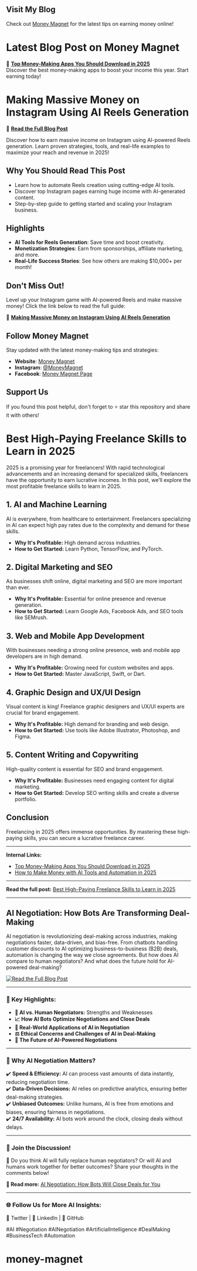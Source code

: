 ## Visit My Blog  
Check out [Money Magnet](https://www.myzmoneymagnet.com) for the latest tips on earning money online!
# Latest Blog Post on Money Magnet  

🚀 **[Top Money-Making Apps You Should Download in 2025](https://www.myzmoneymagnet.com/2025/02/top-money-making-apps-2025.html)**  
Discover the best money-making apps to boost your income this year. Start earning today!  
# Making Massive Money on Instagram Using AI Reels Generation

🚀 **[Read the Full Blog Post](https://www.myzmoneymagnet.com/2025/02/make-money-instagram-ai-reels.html)**

Discover how to earn massive income on Instagram using AI-powered Reels generation. Learn proven strategies, tools, and real-life examples to maximize your reach and revenue in 2025!

## Why You Should Read This Post
- Learn how to automate Reels creation using cutting-edge AI tools.
- Discover top Instagram pages earning huge income with AI-generated content.
- Step-by-step guide to getting started and scaling your Instagram business.

## Highlights
- **AI Tools for Reels Generation**: Save time and boost creativity.
- **Monetization Strategies**: Earn from sponsorships, affiliate marketing, and more.
- **Real-Life Success Stories**: See how others are making $10,000+ per month!

## Don't Miss Out!
Level up your Instagram game with AI-powered Reels and make massive money! Click the link below to read the full guide:

🔗 **[Making Massive Money on Instagram Using AI Reels Generation](https://www.myzmoneymagnet.com/2025/02/make-money-instagram-ai-reels.html)**

## Follow Money Magnet
Stay updated with the latest money-making tips and strategies:
- **Website**: [Money Magnet](https://www.myzmoneymagnet.com)
- **Instagram**: [@MoneyMagnet](https://instagram.com/moneymagnet)
- **Facebook**: [Money Magnet Page]([https://facebook.com/moneymagnet](https://www.facebook.com/profile.php?id=61572529955705))

## Support Us
If you found this post helpful, don't forget to ⭐ star this repository and share it with others!
# Best High-Paying Freelance Skills to Learn in 2025  

2025 is a promising year for freelancers! With rapid technological advancements and an increasing demand for specialized skills, freelancers have the opportunity to earn lucrative incomes. In this post, we’ll explore the most profitable freelance skills to learn in 2025.  

## 1. AI and Machine Learning  
AI is everywhere, from healthcare to entertainment. Freelancers specializing in AI can expect high pay rates due to the complexity and demand for these skills.  
- **Why It's Profitable:** High demand across industries.  
- **How to Get Started:** Learn Python, TensorFlow, and PyTorch.  

## 2. Digital Marketing and SEO  
As businesses shift online, digital marketing and SEO are more important than ever.  
- **Why It's Profitable:** Essential for online presence and revenue generation.  
- **How to Get Started:** Learn Google Ads, Facebook Ads, and SEO tools like SEMrush.  

## 3. Web and Mobile App Development  
With businesses needing a strong online presence, web and mobile app developers are in high demand.  
- **Why It's Profitable:** Growing need for custom websites and apps.  
- **How to Get Started:** Master JavaScript, Swift, or Dart.  

## 4. Graphic Design and UX/UI Design  
Visual content is king! Freelance graphic designers and UX/UI experts are crucial for brand engagement.  
- **Why It's Profitable:** High demand for branding and web design.  
- **How to Get Started:** Use tools like Adobe Illustrator, Photoshop, and Figma.  

## 5. Content Writing and Copywriting  
High-quality content is essential for SEO and brand engagement.  
- **Why It's Profitable:** Businesses need engaging content for digital marketing.  
- **How to Get Started:** Develop SEO writing skills and create a diverse portfolio.  

## Conclusion  
Freelancing in 2025 offers immense opportunities. By mastering these high-paying skills, you can secure a lucrative freelance career.  

---

**Internal Links:**  
- [Top Money-Making Apps You Should Download in 2025](https://www.myzmoneymagnet.com/2025/02/top-money-making-apps-2025.html)  
- [How to Make Money with AI Tools and Automation in 2025](https://www.myzmoneymagnet.com/2025/02/how-to-make-money-with-ai-tools-automation-2025.html)  

---

**Read the full post:** [Best High-Paying Freelance Skills to Learn in 2025](https://www.myzmoneymagnet.com/2025/02/best-high-paying-freelance-skills-2025.html)  

---
## AI Negotiation: How Bots Are Transforming Deal-Making  

AI negotiation is revolutionizing deal-making across industries, making negotiations faster, data-driven, and bias-free. From chatbots handling customer discounts to AI optimizing business-to-business (B2B) deals, automation is changing the way we close agreements. But how does AI compare to human negotiators? And what does the future hold for AI-powered deal-making?

[![Read the Full Blog Post](https://myzmoneymagnet.com/ai-negotiation-bots-deals/)](https://myzmoneymagnet.com/ai-negotiation-bots-deals/)

---

### 🚀 Key Highlights:

- **🤖 AI vs. Human Negotiators:** Strengths and Weaknesses
- **📈 How AI Bots Optimize Negotiations and Close Deals**
- **🏢 Real-World Applications of AI in Negotiation**
- **⚖️ Ethical Concerns and Challenges of AI in Deal-Making**
- **🔮 The Future of AI-Powered Negotiations**

---

### 📌 Why AI Negotiation Matters?

✔️ **Speed & Efficiency:** AI can process vast amounts of data instantly, reducing negotiation time.  
✔️ **Data-Driven Decisions:** AI relies on predictive analytics, ensuring better deal-making strategies.  
✔️ **Unbiased Outcomes:** Unlike humans, AI is free from emotions and biases, ensuring fairness in negotiations.  
✔️ **24/7 Availability:** AI bots work around the clock, closing deals without delays.  

---

### 📢 Join the Discussion!
💬 Do you think AI will fully replace human negotiators? Or will AI and humans work together for better outcomes? Share your thoughts in the comments below!  

**🔗 Read more:** [AI Negotiation: How Bots Will Close Deals for You](https://myzmoneymagnet.com/ai-negotiation-bots-deals/)  

---

### 🌐 Follow Us for More AI Insights:  
📌 Twitter | 📌 LinkedIn | 📌 GitHub

#AI #Negotiation #AINegotiation #ArtificialIntelligence #DealMaking #BusinessTech #Automation


# money-magnet
